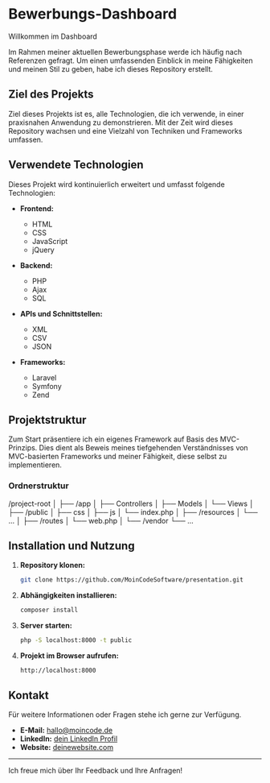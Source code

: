 # Bewerbungs-Dashboard

Willkommen im Dashboard

Im Rahmen meiner aktuellen Bewerbungsphase werde ich häufig nach Referenzen gefragt. Um einen umfassenden Einblick in meine Fähigkeiten und meinen Stil zu geben, habe ich dieses Repository erstellt.

## Ziel des Projekts

Ziel dieses Projekts ist es, alle Technologien, die ich verwende, in einer praxisnahen Anwendung zu demonstrieren. Mit der Zeit wird dieses Repository wachsen und eine Vielzahl von Techniken und Frameworks umfassen.

## Verwendete Technologien

Dieses Projekt wird kontinuierlich erweitert und umfasst folgende Technologien:

- **Frontend:**
  - HTML
  - CSS
  - JavaScript
  - jQuery

- **Backend:**
  - PHP
  - Ajax
  - SQL

- **APIs und Schnittstellen:**
  - XML
  - CSV
  - JSON

- **Frameworks:**
  - Laravel
  - Symfony
  - Zend

## Projektstruktur

Zum Start präsentiere ich ein eigenes Framework auf Basis des MVC-Prinzips. Dies dient als Beweis meines tiefgehenden Verständnisses von MVC-basierten Frameworks und meiner Fähigkeit, diese selbst zu implementieren.

### Ordnerstruktur

/project-root
│
├── /app
│ ├── Controllers
│ ├── Models
│ └── Views
│
├── /public
│ ├── css
│ ├── js
│ └── index.php
│
├── /resources
│ └── ...
│
├── /routes
│ └── web.php
│
└── /vendor
└── ...


## Installation und Nutzung

1. **Repository klonen:**
    ```bash
    git clone https://github.com/MoinCodeSoftware/presentation.git
    ```

2. **Abhängigkeiten installieren:**
    ```bash
    composer install
    ```

3. **Server starten:**
    ```bash
    php -S localhost:8000 -t public
    ```

4. **Projekt im Browser aufrufen:**
    ```
    http://localhost:8000
    ```

## Kontakt

Für weitere Informationen oder Fragen stehe ich gerne zur Verfügung.

- **E-Mail:** hallo@moincode.de
- **LinkedIn:** [dein LinkedIn Profil](https://www.linkedin.com/in/timm-f-kluth-2ab295108/)
- **Website:** [deinewebsite.com](http://www.moincode.de)

---

Ich freue mich über Ihr Feedback und Ihre Anfragen!
